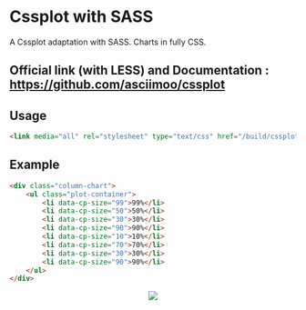 # Cssplot with SASS

A Cssplot adaptation with SASS. Charts in fully CSS.

## Official link (with LESS) and Documentation : https://github.com/asciimoo/cssplot

## Usage

```html
<link media="all" rel="stylesheet" type="text/css" href="/build/cssplot.full.css" />
```

## Example

```html
<div class="column-chart">
    <ul class="plot-container">
        <li data-cp-size="99">99%</li>
        <li data-cp-size="50">50%</li>
        <li data-cp-size="30">30%</li>
        <li data-cp-size="90">90%</li>
        <li data-cp-size="10">10%</li>
        <li data-cp-size="70">70%</li>
        <li data-cp-size="30">30%</li>
        <li data-cp-size="90">90%</li>
    </ul>
</div>
```

<div align="center">
  <img src="docs/images/cssplot_column_chart.png"/>
</div>


